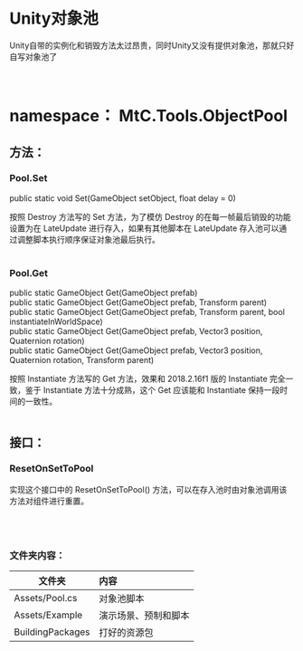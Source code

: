 # Unity对象池
Unity自带的实例化和销毁方法太过昂贵，同时Unity又没有提供对象池，那就只好自写对象池了<br/>
<br/>
<br/>

# namespace： MtC.Tools.ObjectPool

## 方法：
### Pool.Set
public static void Set(GameObject setObject, float delay = 0)</br>

按照 Destroy 方法写的 Set 方法，为了模仿 Destroy 的在每一帧最后销毁的功能设置为在 LateUpdate 进行存入，如果有其他脚本在 LateUpdate 存入池可以通过调整脚本执行顺序保证对象池最后执行。</br>
</br>
### Pool.Get
public static GameObject Get(GameObject prefab)</br>
public static GameObject Get(GameObject prefab, Transform parent)</br>
public static GameObject Get(GameObject prefab, Transform parent, bool instantiateInWorldSpace)</br>
public static GameObject Get(GameObject prefab, Vector3 position, Quaternion rotation)</br>
public static GameObject Get(GameObject prefab, Vector3 position, Quaternion rotation, Transform parent)</br>

按照 Instantiate 方法写的 Get 方法，效果和 2018.2.16f1 版的 Instantiate 完全一致，鉴于 Instantiate 方法十分成熟，这个 Get 应该能和 Instantiate 保持一段时间的一致性。</br>
</br>

## 接口：
### ResetOnSetToPool
实现这个接口中的 ResetOnSetToPool() 方法，可以在存入池时由对象池调用该方法对组件进行重置。</br>
</br>
</br>
</br>

### 文件夹内容：
| 文件夹 | 内容 |
| ------------- |:-------------| 
| Assets/Pool.cs | 对象池脚本 |
| Assets/Example | 演示场景、预制和脚本 |
| BuildingPackages | 打好的资源包 |
